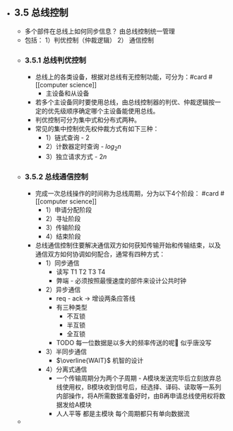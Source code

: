 - ## 3.5 总线控制
	- 多个部件在总线上如何同步信息？ 由总线控制统一管理
	- 包括： 1）判优控制（仲裁逻辑） 2） 通信控制
	- ### 3.5.1 总线判优控制
		- 总线上的各类设备，根据对总线有无控制功能，可分为：#card #[[computer science]]
			- 主设备和从设备
		- 若多个主设备同时要使用总线，由总线控制器的判优、仲裁逻辑按一定的优先级顺序确定哪个主设备能使用总线。
		- 判优控制可分为集中式和分布式两种。
		- 常见的集中控制优先权仲裁方式有如下三种：
			- 1）链式查询 - $2$
			- 2）计数器定时查询 - $log_2n$
			- 3）独立请求方式 - $2n$
	- ### 3.5.2 总线通信控制
		- 完成一次总线操作的时间称为总线周期，分为以下4个阶段： #card #[[computer science]]
			- 1）申请分配阶段
			- 2）寻址阶段
			- 3）传输阶段
			- 4）结束阶段
		- 总线通信控制住要解决通信双方如何获知传输开始和传输结束，以及通信双方如何协调如何配合，通常有四种方式：
			- 1）同步通信
				- 读写 T1 T2 T3 T4
				- 弊端 - 必须按照最慢速度的部件来设计公共时钟
			- 2）异步通信
				- req - ack -> 增设两条应答线
				- 有三种类型
					- 不互锁
					- 半互锁
					- 全互锁
				- TODO 每一位数据是以多大的频率传送的呢🤔 似乎唐没写
			- 3）半同步通信
				- $\overline{WAIT}$ 机智的设计
			- 4）分离式通信
				- 一个传输周期分为两个子周期 - A模块发送完毕后立刻放弃总线使用权，B模块收到信号后，经选择、译码、读取等一系列内部操作，将A所需数据准备好时，由B再申请总线使用权将数据发给A模块
				- 人人平等 都是主模块 每个周期都只有单向数据流
	-